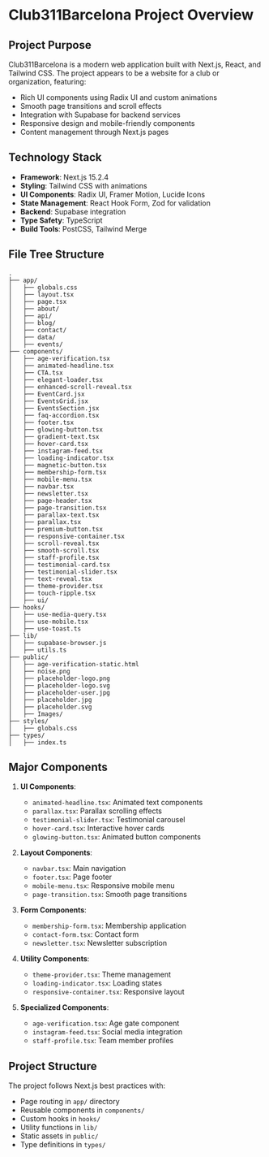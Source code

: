 # Club311Barcelona Project Overview

## Project Purpose
Club311Barcelona is a modern web application built with Next.js, React, and Tailwind CSS. The project appears to be a website for a club or organization, featuring:
- Rich UI components using Radix UI and custom animations
- Smooth page transitions and scroll effects
- Integration with Supabase for backend services
- Responsive design and mobile-friendly components
- Content management through Next.js pages

## Technology Stack
- **Framework**: Next.js 15.2.4
- **Styling**: Tailwind CSS with animations
- **UI Components**: Radix UI, Framer Motion, Lucide Icons
- **State Management**: React Hook Form, Zod for validation
- **Backend**: Supabase integration
- **Type Safety**: TypeScript
- **Build Tools**: PostCSS, Tailwind Merge

## File Tree Structure
```
.
├── app/
│   ├── globals.css
│   ├── layout.tsx
│   ├── page.tsx
│   ├── about/
│   ├── api/
│   ├── blog/
│   ├── contact/
│   ├── data/
│   ├── events/
├── components/
│   ├── age-verification.tsx
│   ├── animated-headline.tsx
│   ├── CTA.tsx
│   ├── elegant-loader.tsx
│   ├── enhanced-scroll-reveal.tsx
│   ├── EventCard.jsx
│   ├── EventsGrid.jsx
│   ├── EventsSection.jsx
│   ├── faq-accordion.tsx
│   ├── footer.tsx
│   ├── glowing-button.tsx
│   ├── gradient-text.tsx
│   ├── hover-card.tsx
│   ├── instagram-feed.tsx
│   ├── loading-indicator.tsx
│   ├── magnetic-button.tsx
│   ├── membership-form.tsx
│   ├── mobile-menu.tsx
│   ├── navbar.tsx
│   ├── newsletter.tsx
│   ├── page-header.tsx
│   ├── page-transition.tsx
│   ├── parallax-text.tsx
│   ├── parallax.tsx
│   ├── premium-button.tsx
│   ├── responsive-container.tsx
│   ├── scroll-reveal.tsx
│   ├── smooth-scroll.tsx
│   ├── staff-profile.tsx
│   ├── testimonial-card.tsx
│   ├── testimonial-slider.tsx
│   ├── text-reveal.tsx
│   ├── theme-provider.tsx
│   ├── touch-ripple.tsx
│   ├── ui/
├── hooks/
│   ├── use-media-query.tsx
│   ├── use-mobile.tsx
│   ├── use-toast.ts
├── lib/
│   ├── supabase-browser.js
│   ├── utils.ts
├── public/
│   ├── age-verification-static.html
│   ├── noise.png
│   ├── placeholder-logo.png
│   ├── placeholder-logo.svg
│   ├── placeholder-user.jpg
│   ├── placeholder.jpg
│   ├── placeholder.svg
│   ├── Images/
├── styles/
│   ├── globals.css
├── types/
│   ├── index.ts
```

## Major Components
1. **UI Components**:
   - `animated-headline.tsx`: Animated text components
   - `parallax.tsx`: Parallax scrolling effects
   - `testimonial-slider.tsx`: Testimonial carousel
   - `hover-card.tsx`: Interactive hover cards
   - `glowing-button.tsx`: Animated button components

2. **Layout Components**:
   - `navbar.tsx`: Main navigation
   - `footer.tsx`: Page footer
   - `mobile-menu.tsx`: Responsive mobile menu
   - `page-transition.tsx`: Smooth page transitions

3. **Form Components**:
   - `membership-form.tsx`: Membership application
   - `contact-form.tsx`: Contact form
   - `newsletter.tsx`: Newsletter subscription

4. **Utility Components**:
   - `theme-provider.tsx`: Theme management
   - `loading-indicator.tsx`: Loading states
   - `responsive-container.tsx`: Responsive layout

5. **Specialized Components**:
   - `age-verification.tsx`: Age gate component
   - `instagram-feed.tsx`: Social media integration
   - `staff-profile.tsx`: Team member profiles

## Project Structure
The project follows Next.js best practices with:
- Page routing in `app/` directory
- Reusable components in `components/`
- Custom hooks in `hooks/`
- Utility functions in `lib/`
- Static assets in `public/`
- Type definitions in `types/`
